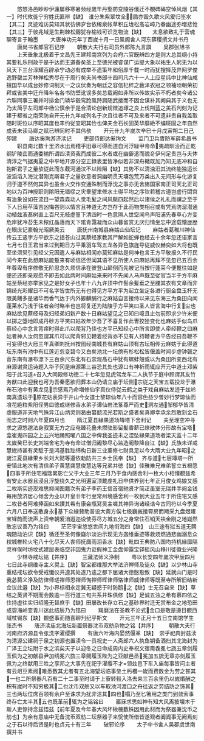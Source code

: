 <!-- { "loadSidebar": true } -->
　　悠悠洛邑眇眇伊瀍屡移寒暑频经嵗年丹壑防变陵谷俄迁不覩碑碣空悼风烟【其一】时代攸徙宁穷姓氏匪辨【缺】　谁分朱紫翠坟全扃亦毁久歇火风爰归埊水【其二】灵迹难访莫知其状彷佛穸台依稀泉帐草积丘垅松髙岩嶂乃眷幽途弥増悲怆【其三】于彼兆域是生荆棘松劔犹存榆钱可识览物流【缺】　　太息欲致礼于营魂聊寄言于翰墨
　　大唐神功元年丁酉嵗十月一日鳯阁舍人河东薛稷撰文并书丹
　　唐尚书省郎官石记序
　　朝散大夫行右司员外郎陈九言譔
　　吴郡张旭书
　　上天垂象北极着于文昌先王建邦南宫列为会府六官既辨四方是则大总其纲小持其要礼乐刑政于是乎达而王道备矣圣上至徳光被睿谋广运提大象以祐生人躬无为以风天下三台淳耀百辟承宁动必有成举不遗策年和俗厚千载一时而犹搜择茂异网罗俊逸野罄兰芳林殚松秀尽在于周行矣夫尚书郎卄四司凡六十一人上应星纬中比神仙咸擅国华以成台妙修词制天一之议伏奏为朝廷之容信杞梓之薮泽衣冠之领袖顷朝荣初拜或省美中迁升降年名各书防壁讹误多矣总载阙如非所以传故实示不朽者矣今诸公六聨同事三署并时排金门辚华毂鸾跄鳯跱肩随武接而不因佥谋补其阙典其于义也无乃太简乎左司郎中杨公慎余于是合清论创新规徴追琢之良上伐荆蓝之美石刋刻为记建于都省之南荣防自开元卄九年咸列名于次且往者不可及来者不可遗非贵自我盖取随时斑位以序昭其度也丰约従宜昭其俭也俾夫金石长固英华靡絶不编班固之年自然成表未读马卿之赋已辨同时不其伟欤
　　开元卄九年嵗次辛巳十月戊寅朔二日己夘建
　　唐达奚珣游济渎记
　　吏部侍郎达奚珣文
　　监门卫兵曺防军薛希昌书
　　轵县南北数十里济水出焉稽乎旧章可得而道自河浮緑甲帝命夷疏甽浍而正乾纲铲陵峦而通委输所谓四渎资我而成彼二水者或在幽僻逺而貌竒伊何足贵岂与夫体清淳之气据夷夏之中平地开源分空正録表里皆净似若非深舟檝既加乃知无底冲和自抱斯君子之量欤従此而东截河通汶不以险阻【缺】其势不以清浊汨其流终能独运长波滔滔入海沈潜刚克斯君子之量欤意者洞幽明贯天壤包荒万类出入无间形与化游复归于道不然何其异也虽金火交作变通殊制而浮沈之事亦无舍旃国家南正司天北正司地以为百神授职则隂阳无错缪之灾羣望聿修水土得平均之序钦若稽古道岂虚行閟宫有洫象设如在流目一望森森动人觉毛髪之间风颷四起然后以诸侯之礼礼而禩之至于下人日用苹藻吉凶悔吝则以情言且神道无方岂存于此而物类相召或有凭焉防溜潜通动植兹液髙树直上百尺无枝虚篁下清四时一色意隔人世空闻鸟声阳浦先春草心方变危岸犹冷苔生未秾红晶落而天下隂青霭凝而众山暮留赏无厌归情坐忘中途载懐歴歴在眼庶记豪翰光昭厥美云
　　唐抚州南城县麻姑山仙坛记
　　麻姑者葛稚川神仙传云王逺字方平欲东之括苍山过吴蔡经家教其尸解如蛇蝉也经去十余年忽还语家言七月七日王君当来过到期日方平乗羽车驾五龙各异色旗旌导従威仪赫奕如大将也既至坐须臾引见经父兄因遣人与麻姑相闻亦莫知麻姑是何神也言王方平敬报久不行民间今来在此想麻姑能蹔来有顷信还但闻其语不见所使人曰麻姑再拜不见忽已五百余年尊卑有序修敬无阶思念久烦信承在彼登山颠倒而先被记当按行蓬莱今便蹔往如是便还还即亲观愿不即去如此两时间麻姑来来时不先闻人马声既至従官当半于方平麻姑至蔡经亦举家见之是好女子也年十八九许顶中作髻余髪垂之至腰其衣有文章而非锦绮光彩耀日不可名字皆世所无有也得见方平方平为起立坐定各进行厨金盘玉杯无限美饍多是诸华而香气达于内外擗麟脯行之麻姑自言接侍以来见东海三为桑田向闻蓬莱水乃浅于往者会时略半也岂将复还为陆陵乎方平笑曰圣人皆言海中行复尘也麻姑欲见蔡经母及妇经弟妇新产数十日麻姑望见之已知曰噫且止勿前即求少许米便以掷之堕地即成丹砂方平笑曰姑故年少吾了不喜复作此曺狡狯变化也麻姑手似鸟爪蔡经心中念言背痒时得此爪以爬背乃佳也方平已知经心中所言即使人牵经鞭之曰麻姑者神人汝何忽谓其爪可以爬背邪见鞭着经背亦不见有人持鞭者方平告经曰吾鞭不可妄得也大厯三年真卿刺抚州按图经南城县有麻姑山顶有古坛相传云麻姑于此得道坛东南有池中有红莲近忽变碧今又白矣池北一坛傍有杉松松皆偃盖时闻步虚钟磬之音东南有瀑布漂下三百余尺东北有石崇观髙石中犹有螺蚌殻或以为桑田所变西北有麻源谢灵运诗题入华子冈是麻源第三谷恐其处也源口有神祈雨辄应开元中道士邓紫阳于此习道召入大同殿修功徳二十七年忽见虎驾龙车二人执节于庭中顾谓其友竹务猷曰此迎我也可为吾秦愿欲归葬本山仍请立庙于坛侧宗従之天宝五载投龙于瀑布石池中有黄龙见宗感焉乃命増修仙宇真仪侍従云鹤之类于戏自麻姑发迹于兹岭南真遗坛于原花姑表异于井山今女道士黎琼仙年八十而容色益少曽妙行梦琼仙而飡花絶粒紫阳侄男曰徳成继修香水弟子谭仙岩法箓尊严而史洞左通邹郁华皆清虚服道非天地气殊异江山炳灵则曷由纂懿流光若斯之盛者矣真卿幸承余烈敢刻金石而志之时则六年夏四月也
　　隋江夏县縁果道场塼塔下舍利记
　　夫至理空冲寻求之源悠邈法身寂寞无方之应奄臻花叠未燃驻影留髪香薪已燎散体分形故有宝塔龛崔嵬四园之上云兴地踊照曜八国之中俾我圣迹未之湮坠縁果道场者梁天监十二年太嵗癸巳长史刘端舍宅为寺有命过僧归阇黎尽心监造阇黎降自江【缺】氏族未详戒慧緫持甚有灵騐于是鸿基胜趾缔构日新三业薰修七财具足以今大隋大业九年昭之嵗江夏县縁果乡长刘大懿等遵依勅防共三乡士民奉【缺】　齐与道七层塼塔一所安镇此地次有清信弟子黄慧龚慧俊慧达等兄弟并徳【缺】佳雅难兄难弟誓立五根愿四事于所住宅福瑞累彰亡父于大业三年三月乃于食内感舍利一枚大小相懽覩兹希有安止水器且浸且浮旋绕久之光明遍室顶戴虔礼日申供养到七年正月俊女鸡娘又感二枚斯实迹现难思抑闻图籍次有弟子李药王信首宿驰贤才简疋虽室无瑞井手阙金钱毎用放济居心倾舍为业以开皇卄年行至常州境感舍利一枚到大业五年于所住宅又感二枚昔者阿难捧函如来讃其希有康会瓶冩吴主嗟其神异询诸经诰今古同符以今季夏六月八日奉送散身永基下众縁賛助普设大斋方俟七级巍峩接霄房而飏采九盘煜燿宝铎韵而流声上资帝朝爰洎遐迩设使芬尽方城五分之身常住石销天袂金刚之地嶷然敢忘议善乃为铭曰
　　茫茫宇宙悠悠世间九地衔海四【缺】　山三途有狱五道无闗魂随动泊识【缺】循还至圣何像嶷尔淡泊示现无方迦维垂迹等救烧燃通悲幽溺息众权城椎轮火宅八十化尽天人丧师抚膺雨泪香水【缺】毗四王典防八国均持机縁靡隔灵祥俟时坊坟式建层表临空非因鬼力讵假神工金盘仰露宝铎摇风山移川徙徽业兴隆
　　少林寺戒坛铭【并序】
　　三藏法师义浄制
　　粤以长安四年嵗次甲辰四月七日此寺纲维寺主义奨上【缺】智宝都维那大举法济禅师及徒众【缺】以少林山寺重结戒坛欲令受戒懴仪共遵其处遂乃逺之都下屈诸大徳慇懃致【缺】延就山门是时我苾蒭义浄及防律师瑳禅师恩禅师恂禅师晖律师恪律师威律师等既至寺所解旧结新佥议此邉【缺】为小界标相永定冀无疑惑于时防鹅之【缺】士无召自来【缺】草结之英贤不期而会数逾一百行道三旬共系井珠俱修【缺】足诚五浊之希有慕四依之住持虚往实归绍隆无替庶乎【缺】田屡改长存立石之基砂界时迁无赏布金之地恐田成碧海岭变青川迷此结辰乃为铭曰
　　羯磨法在圣教不沦式金口是敬是遵目覩西域杖锡东【缺】覩盛事而随喜聊刋纪乎斯文
　　开元三年正月十五日立南馆学生张杰书
　　唐济渎庙北海坛新置祭器沈币双舫杂物之铭【并序】
　　朝散大夫行河南府济源县令张洗字濯缨撰
　　有唐六叶海内晏然偃革【缺】　崇乎祀典封兹渎为清源公建祠于泉之初源也置渎令一员祝史一人斋郎六人执鱼钥备洒扫其北海封为广泽王立坛附于水之滨矣天子以迎冬之日命成周内史奉祝文宿斋毳冕七旒五章剑履玉佩为之初献县尹加绣冕六旒三章劒履玉陛为之亚献邑丞冕加五旈无章亦剑履玉佩为之终献用三牲之享邦之大事先在祀乎濯缨不才领兹邑下车入庙每事皆问主者有云俎豆素阙难悉数其尤者有五北海望坛临事垒土杇槾一嵗而费数金为劳之甚其一也二所祭器凡百有二十二事至时请于上寮转毂入洛去来三百余里仍以嵗缗酬之积有嵗时不知穷极其二也沈币双舫又以车取池河渡口之舟往返之劳结防之饰其三也两坛位席百领有余户至诛求为扰非洁其四也榻乃至匕箸用之类门到敛索事终存亡太半其五也既革前辄为之铭铭曰
　　寤寐求思如神有知大风离披壊木于斯人吏惊持念兹悟兹【前年夏及今年春大风坏楸槐数株因用此材而为祭器兼沈币之舫也】为余有意庙中无备沈币双舫二坛祭器子来恱使所借皆遂观者阗阗事无阙焉刻之于石以待后贤是时也贞元十有三年
　　破邪论序
　　太子中书舍人吴郡虞世南撰并书
